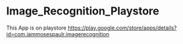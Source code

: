 # Image_Recognition_Playstore
This App is on playstore 
https://play.google.com/store/apps/details?id=com.iammosespaulr.imagerecognition
